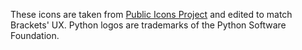 These icons are taken from [Public Icons Project](https://github.com/davidmerfield/Public-Icons) and edited to match Brackets' UX.
Python logos are trademarks of the Python Software Foundation.